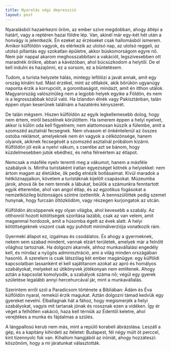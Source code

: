 ```yaml
---
title: Nyaralás végi depresszió
layout: post
---
```

Nyaralásból hazaérkezni öröm, az ember szíve megdobban, ahogy átlépi a
határt, vagy a reptéren hazai földre lép.  Van, akinél már egy-két hét
után a honvágy is jelentkezik.  Én ezeket az érzéseket csak hallomásból
ismerem.  Amikor külföldön vagyok, és elérkezik az utolsó nap, az utolsó
reggeli, az utolsó pillantás egy szokatlan épületre, akkor búskomorságom
egyre nő.  Nem pár nappal akarom meghosszabbítani a vakációt,
legszívesebben ott maradnék örökre, abban a kávézóban, ahol búcsúzkodom
a helytől.  De el kell indulni és hazajönni, ez a sorsom, ez a
büntetésem.

Tudom, a turista helyzete hálás, mintegy lefölözi a javát annak, amit
egy ország kínálni tud.  Mást érzékel, mint az ottlakók, akik bőrükön
ugyanúgy naponta érzik a korrupciót, a gorombaságot, mindazt, amit én
itthon utálok.  Magyarország valószínűleg nem a legjobb helyek egyike a
Földön, és nem is a legrosszabbak közül való.  Ha Izlandon élnék vagy
Pakisztánban, talán éppen olyan keserűnek találnám a hazatérés
kényszerét.

De talán mégsem.  Hiszen külföldön az egyik legkellemesebb dolog, hogy
nem értem, miről beszélnek körülöttem.  Ha ismerem éppen a helyi
nyelvet, akkor is külön oda kell figyelnem; nem alattomosan kúszik a
fülembe, amit a szomszéd asztalnál fecsegnek.  Nem olvasom el
önkéntelenül az összes ostoba reklámot, amelyeknek nem én vagyok a
célközönsége, hanem olyanok, akiknek fecsegését a szomszéd asztalnál
próbálom kizárni.  Külföldön jól esik a nyelvi vákum, s cserébe azt se
bánom, hogy küzdelmesebben jutok ebédhez, és néha félreértem az étlapot.

Nemcsak a másféle nyelv teremti meg a vákumot, hanem a másféle szabályok
is.  Mintha turistaként íratlan egyezséget kötnék a helyiekkel: nem
ártom magam az életükbe, ők pedig elnézik botlásaimat.  Kívül maradok a
hétköznapjaikon, követem a turistáknak kijelölt csapásokat.  Múzeumba
járok, ahová ők be nem tennék a lábukat, beülök a számunkra fenntartott
egyik étterembe, ahol van angol étlap, és az egzotikus fogásokat a
nemzetközileg biztonságos szintre ízetlenítik.  A bennszülöttek pedig
szemet hunynak, hogy furcsán öltözködöm, vagy részegen kurjongatok az
utcán.

Külföldön átcsöppenek egy olyan világba, ahol kevesebb a szabály.  Az
otthonról hozott kötöttségek szorítása lazább, csak az van velem, amit
magammal hordozok, amit a húsomba égett az évek alatt.  A helyi
kötöttségeknek viszont csak egy puhított minimálverziója vonatkozik rám.

Gyermeki állapot ez, izgalmas és csodálatos.  És ahogy a gyermeknek,
nekem sem szabad mindent, vannak elzárt területek, amelyek már a felnőtt
világhoz tartoznak.  Ha dolgozni akarnék, ahhoz munkavállalási engedély
kell, és mindaz a nyűgös adminisztráció, ami a világ minden országában
hasonló.  A szerelem is csak látszólag két ember magánügye: egy külföldi
kapcsolatban lassanként el kell sajátítanom azokat az apró és homályos
szabályokat, melyeket az útikönyvek jótékonyan nem említenek.  Ahogy
aztán a kapcsolat komolyodik, a szabályok száma nő; végül egy gyerek
születése legalább annyi hercehurcával jár, mint a munkavállalás.

Szerintem erről szól a Paradicsom története a Bibliában: Ádám és Éva
külföldön nyaral, remekül érzik magukat.  Aztán dolgozni támad kedvük
egy gyereket nevelni.  Elballagnak hát a fához, hogy megismerjék a helyi
szabályokat, vagyis mit tartanak jónak és rossznak ezen a vidéken.  Így
ér véget a felhőtlen vakáció, haza kell térniük az Édentől keletre, ahol
verejtékes a munka és fájdalmas a szülés.

A lángpallosú kerub nem más, mint a repülő korabeli ábrázolása.  Leszáll
a gép, és a kapitány kihirdeti az ítéletet: Budapest, fél négy múlt öt
perccel, kint tizennyolc fok van.  Kihallom hangjából az iróniát, ahogy
hozzáteszi: köszönöm, hogy a mi járatunkat választották.
